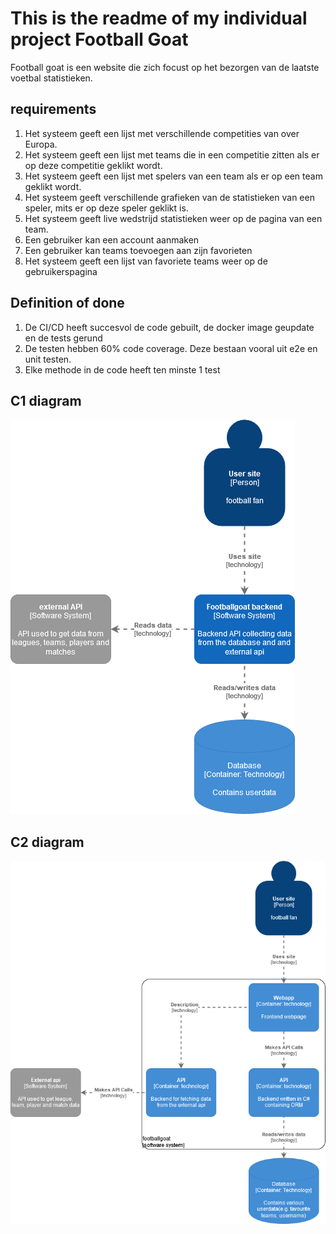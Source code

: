 # This is the readme of my individual project Football Goat

Football goat is een website die zich focust op het bezorgen van de laatste voetbal statistieken. 

## requirements

1. Het systeem geeft een lijst met verschillende competities van over Europa.
2. Het systeem geeft een lijst met teams die in een competitie zitten als er op deze competitie geklikt wordt.
3. Het systeem geeft een lijst met spelers van een team als er op een team geklikt wordt.
4. Het systeem geeft verschillende grafieken van de statistieken van een speler, mits er op deze speler geklikt is. 
5. Het systeem geeft live wedstrijd statistieken weer op de pagina van een team.
6. Een gebruiker kan een account aanmaken
7. Een gebruiker kan teams toevoegen aan zijn favorieten
8. Het systeem geeft een lijst van favoriete teams weer op de gebruikerspagina

## Definition of done
1. De CI/CD heeft succesvol de code gebuilt, de docker image geupdate en de tests gerund
2. De testen hebben 60% code coverage. Deze bestaan vooral uit e2e en unit testen.
3. Elke methode in de code heeft ten minste 1 test

## C1 diagram
![C1](design/C1.png?raw=true "C1")

## C2 diagram
![C2](design/C2.png?raw=true "C2")
